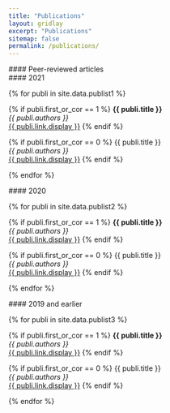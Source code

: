 ```yaml
---
title: "Publications"
layout: gridlay
excerpt: "Publications"
sitemap: false
permalink: /publications/
---
```


<p></p>

<div class="col-sm-12 clearfix">
####  Peer-reviewed articles<br/>
#### 2021

{% for publi in site.data.publist1 %}

{% if publi.first_or_cor == 1 %}
  <b>{{ publi.title }}</b><br />
  <em>{{ publi.authors }} </em><br /><a href="{{ publi.link.url }}">{{ publi.link.display }}</a>
{% endif %}

{% if publi.first_or_cor == 0 %}
  {{ publi.title }} <br />
  <em>{{ publi.authors }} </em><br /><a href="{{ publi.link.url }}">{{ publi.link.display }}</a>
{% endif %}

{% endfor %}
</div>
<div class="col-sm-12 clearfix">
####  2020

{% for publi in site.data.publist2 %}

{% if publi.first_or_cor == 1 %}
  <b>{{ publi.title }}</b><br />
  <em>{{ publi.authors }} </em><br /><a href="{{ publi.link.url }}">{{ publi.link.display }}</a>
{% endif %}

{% if publi.first_or_cor == 0 %}
  {{ publi.title }} <br />
  <em>{{ publi.authors }} </em><br /><a href="{{ publi.link.url }}">{{ publi.link.display }}</a>
{% endif %}

{% endfor %}
</div>

<div class="col-sm-12 clearfix">
####  2019 and earlier

{% for publi in site.data.publist3 %}

{% if publi.first_or_cor == 1 %}
  <b>{{ publi.title }}</b><br />
  <em>{{ publi.authors }} </em><br /><a href="{{ publi.link.url }}">{{ publi.link.display }}</a>
{% endif %}

{% if publi.first_or_cor == 0 %}
  {{ publi.title }} <br />
  <em>{{ publi.authors }} </em><br /><a href="{{ publi.link.url }}">{{ publi.link.display }}</a>
{% endif %}

{% endfor %}
</div>

